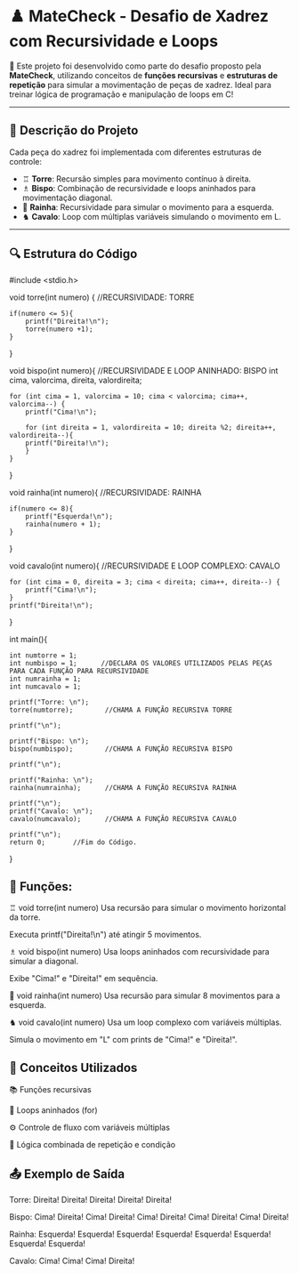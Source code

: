 # ♟️ MateCheck - Desafio de Xadrez com Recursividade e Loops

🎯 Este projeto foi desenvolvido como parte do desafio proposto pela **MateCheck**, utilizando conceitos de **funções recursivas** e **estruturas de repetição** para simular a movimentação de peças de xadrez. Ideal para treinar lógica de programação e manipulação de loops em C!

---

## 🚀 Descrição do Projeto

Cada peça do xadrez foi implementada com diferentes estruturas de controle:

- ♖ **Torre**: Recursão simples para movimento contínuo à direita.
- ♗ **Bispo**: Combinação de recursividade e loops aninhados para movimentação diagonal.
- 👑 **Rainha**: Recursividade para simular o movimento para a esquerda.
- ♞ **Cavalo**: Loop com múltiplas variáveis simulando o movimento em L.

---

## 🔍 Estrutura do Código

#include <stdio.h>

void torre(int numero) {        //RECURSIVIDADE: TORRE

    if(numero <= 5){
        printf("Direita!\n");
        torre(numero +1);
    }
}

void bispo(int numero){         //RECURSIVIDADE E LOOP ANINHADO: BISPO
    int cima, valorcima, direita, valordireita;

    for (int cima = 1, valorcima = 10; cima < valorcima; cima++, valorcima--) {
        printf("Cima!\n");

        for (int direita = 1, valordireita = 10; direita %2; direita++, valordireita--){
        printf("Direita!\n");
        }  
    }
}

void rainha(int numero){        //RECURSIVIDADE: RAINHA

    if(numero <= 8){
        printf("Esquerda!\n");
        rainha(numero + 1);
    }
}

void cavalo(int numero){        //RECURSIVIDADE E LOOP COMPLEXO: CAVALO

    for (int cima = 0, direita = 3; cima < direita; cima++, direita--) {
        printf("Cima!\n");  
    }
    printf("Direita!\n");
}

int main(){

    int numtorre = 1;
    int numbispo = 1;      //DECLARA OS VALORES UTILIZADOS PELAS PEÇAS PARA CADA FUNÇÃO PARA RECURSIVIDADE
    int numrainha = 1;
    int numcavalo = 1;
    
    printf("Torre: \n");
    torre(numtorre);        //CHAMA A FUNÇÃO RECURSIVA TORRE

    printf("\n");

    printf("Bispo: \n");
    bispo(numbispo);        //CHAMA A FUNÇÃO RECURSIVA BISPO

    printf("\n");

    printf("Rainha: \n");
    rainha(numrainha);      //CHAMA A FUNÇÃO RECURSIVA RAINHA
    
    printf("\n");
    printf("Cavalo: \n");
    cavalo(numcavalo);      //CHAMA A FUNÇÃO RECURSIVA CAVALO

    printf("\n");
    return 0;       //Fim do Código.
}
## 🔄 Funções:
♖ void torre(int numero)
Usa recursão para simular o movimento horizontal da torre.

Executa printf("Direita!\n") até atingir 5 movimentos.

♗ void bispo(int numero)
Usa loops aninhados com recursividade para simular a diagonal.

Exibe "Cima!" e "Direita!" em sequência.

👑 void rainha(int numero)
Usa recursão para simular 8 movimentos para a esquerda.

♞ void cavalo(int numero)
Usa um loop complexo com variáveis múltiplas.

Simula o movimento em "L" com prints de "Cima!" e "Direita!".

## 🧠 Conceitos Utilizados
📚 Funções recursivas

🔁 Loops aninhados (for)

⚙️ Controle de fluxo com variáveis múltiplas

🧩 Lógica combinada de repetição e condição

## 📤 Exemplo de Saída
Torre: 
Direita!
Direita!
Direita!
Direita!
Direita!

Bispo: 
Cima!
Direita!
Cima!
Direita!
Cima!
Direita!
Cima!
Direita!
Cima!
Direita!

Rainha: 
Esquerda!
Esquerda!
Esquerda!
Esquerda!
Esquerda!
Esquerda!
Esquerda!
Esquerda!

Cavalo: 
Cima!
Cima!
Cima!
Direita!
